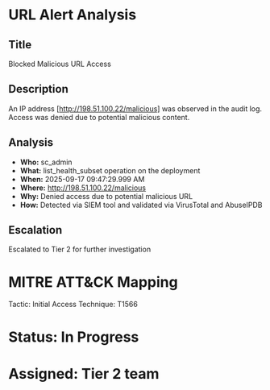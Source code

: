 # URL Alert Analysis

## Title
Blocked Malicious URL Access

## Description
An IP address [http://198.51.100.22/malicious] was observed in the audit log. Access was denied due to potential malicious content.

## Analysis
- **Who:** sc_admin
- **What:** list_health_subset operation on the deployment
- **When:** 2025-09-17 09:47:29.999 AM
- **Where:** http://198.51.100.22/malicious
- **Why:** Denied access due to potential malicious URL
- **How:** Detected via SIEM tool and validated via VirusTotal and AbuseIPDB

## Escalation
Escalated to Tier 2 for further investigation

# MITRE ATT&CK Mapping
Tactic: Initial Access
Technique: T1566

# Status: In Progress
# Assigned: Tier 2 team